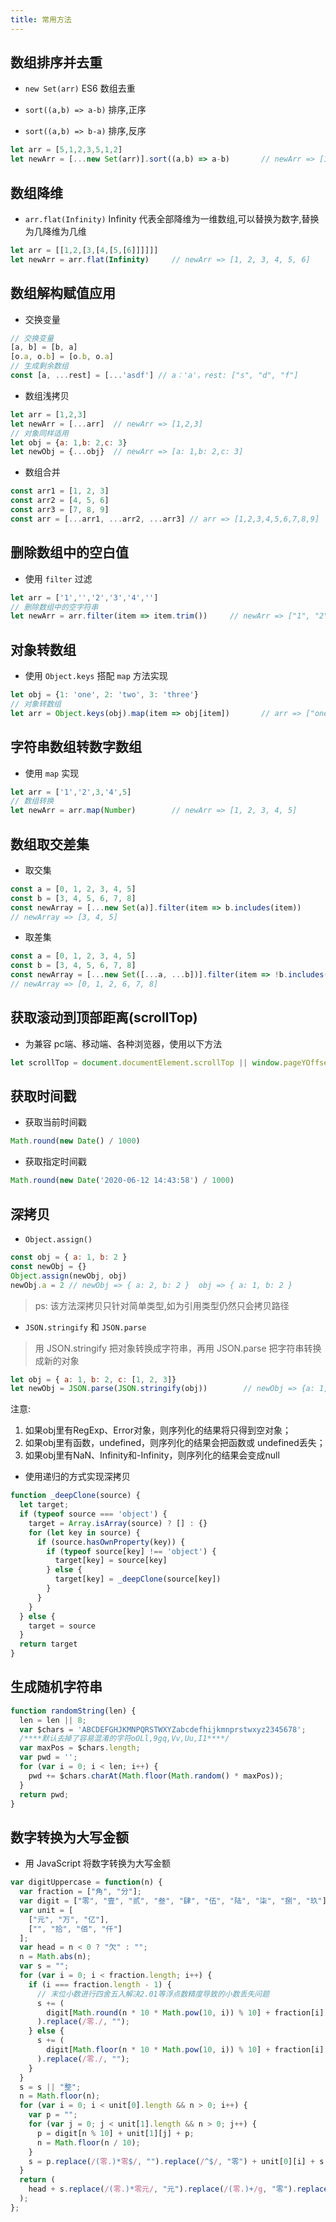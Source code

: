 ```yaml
---
title: 常用方法
---
```


## 数组排序并去重

- `new Set(arr)` ES6 数组去重

- `sort((a,b) => a-b)` 排序,正序

- `sort((a,b) => b-a)` 排序,反序

```js
let arr = [5,1,2,3,5,1,2]
let newArr = [...new Set(arr)].sort((a,b) => a-b)		// newArr => [1, 2, 3, 5]
```

## 数组降维

- `arr.flat(Infinity)` Infinity 代表全部降维为一维数组,可以替换为数字,替换为几降维为几维	

```js
let arr = [[1,2,[3,[4,[5,[6]]]]]]
let newArr = arr.flat(Infinity)		// newArr => [1, 2, 3, 4, 5, 6]
```

## 数组解构赋值应用

- 交换变量

```js
// 交换变量
[a, b] = [b, a]
[o.a, o.b] = [o.b, o.a]
// 生成剩余数组
const [a, ...rest] = [...'asdf'] // a：'a'，rest: ["s", "d", "f"]
```

- 数组浅拷贝

```js
let arr = [1,2,3]
let newArr = [...arr]  // newArr => [1,2,3]
// 对象同样适用
let obj = {a: 1,b: 2,c: 3}
let newObj = {...obj}  // newArr => [a: 1,b: 2,c: 3]
```

- 数组合并

```js
const arr1 = [1, 2, 3]
const arr2 = [4, 5, 6]
const arr3 = [7, 8, 9]
const arr = [...arr1, ...arr2, ...arr3] // arr => [1,2,3,4,5,6,7,8,9]
```

## 删除数组中的空白值

- 使用 `filter` 过滤

```js
let arr = ['1','','2','3','4','']
// 删除数组中的空字符串
let newArr = arr.filter(item => item.trim())	 // newArr => ["1", "2", "3", "4"]
```

## 对象转数组

- 使用 `Object.keys` 搭配 `map` 方法实现

```js
let obj = {1: 'one', 2: 'two', 3: 'three'}
// 对象转数组
let arr = Object.keys(obj).map(item => obj[item])		// arr => ["one", "two", "three"]
```

## 字符串数组转数字数组

- 使用 `map` 实现

```js
let arr = ['1','2',3,'4',5]
// 数组转换
let newArr = arr.map(Number)		// newArr => [1, 2, 3, 4, 5]
```

## 数组取交差集

- 取交集

```js
const a = [0, 1, 2, 3, 4, 5]
const b = [3, 4, 5, 6, 7, 8]
const newArray = [...new Set(a)].filter(item => b.includes(item))
// newArray => [3, 4, 5]
```

- 取差集

```js
const a = [0, 1, 2, 3, 4, 5]
const b = [3, 4, 5, 6, 7, 8]
const newArray = [...new Set([...a, ...b])].filter(item => !b.includes(item) || !a.includes(item)) 
// newArray => [0, 1, 2, 6, 7, 8]
```

## 获取滚动到顶部距离(scrollTop)

- 为兼容 pc端、移动端、各种浏览器，使用以下方法

```js
let scrollTop = document.documentElement.scrollTop || window.pageYOffset || document.body.scrollTop
```

## 获取时间戳

- 获取当前时间戳

```js
Math.round(new Date() / 1000)
```

- 获取指定时间戳

```js
Math.round(new Date('2020-06-12 14:43:58') / 1000)
```

## 深拷贝

- `Object.assign()`

```js
const obj = { a: 1, b: 2 }
const newObj = {}
Object.assign(newObj, obj)
newObj.a = 2 // newObj => { a: 2, b: 2 }  obj => { a: 1, b: 2 }
```

> ps: 该方法深拷贝只针对简单类型,如为引用类型仍然只会拷贝路径

- `JSON.stringify` 和 `JSON.parse`

> 用 JSON.stringify 把对象转换成字符串，再用 JSON.parse 把字符串转换成新的对象

```js
let obj = { a: 1, b: 2, c: [1, 2, 3]}
let newObj = JSON.parse(JSON.stringify(obj))		// newObj => {a: 1, b: 2, c: [1, 2, 3]}
```

注意: 

1. 如果obj里有RegExp、Error对象，则序列化的结果将只得到空对象；
2. 如果obj里有函数，undefined，则序列化的结果会把函数或 undefined丢失；
3. 如果obj里有NaN、Infinity和-Infinity，则序列化的结果会变成null

- 使用递归的方式实现深拷贝

```js
function _deepClone(source) {
  let target;
  if (typeof source === 'object') {
    target = Array.isArray(source) ? [] : {}
    for (let key in source) {
      if (source.hasOwnProperty(key)) {
        if (typeof source[key] !== 'object') {
          target[key] = source[key]
        } else {
          target[key] = _deepClone(source[key])
        }
      }
    }
  } else {
    target = source
  }
  return target
}
```

## 生成随机字符串

```js
function randomString(len) {
  len = len || 8;
  var $chars = 'ABCDEFGHJKMNPQRSTWXYZabcdefhijkmnprstwxyz2345678';
  /****默认去掉了容易混淆的字符oOLl,9gq,Vv,Uu,I1****/
  var maxPos = $chars.length;
  var pwd = '';
  for (var i = 0; i < len; i++) {
    pwd += $chars.charAt(Math.floor(Math.random() * maxPos));
  }
  return pwd;
}
```

## 数字转换为大写金额

- 用 JavaScript 将数字转换为大写金额

```js
var digitUppercase = function(n) {
  var fraction = ["角", "分"];
  var digit = ["零", "壹", "贰", "叁", "肆", "伍", "陆", "柒", "捌", "玖"];
  var unit = [
    ["元", "万", "亿"],
    ["", "拾", "佰", "仟"]
  ];
  var head = n < 0 ? "欠" : "";
  n = Math.abs(n);
  var s = "";
  for (var i = 0; i < fraction.length; i++) {
    if (i === fraction.length - 1) {
      // 末位小数进行四舍五入解决2.01等浮点数精度导致的小数丢失问题
      s += (
        digit[Math.round(n * 10 * Math.pow(10, i)) % 10] + fraction[i]
      ).replace(/零./, "");
    } else {
      s += (
        digit[Math.floor(n * 10 * Math.pow(10, i)) % 10] + fraction[i]
      ).replace(/零./, "");
    }
  }
  s = s || "整";
  n = Math.floor(n);
  for (var i = 0; i < unit[0].length && n > 0; i++) {
    var p = "";
    for (var j = 0; j < unit[1].length && n > 0; j++) {
      p = digit[n % 10] + unit[1][j] + p;
      n = Math.floor(n / 10);
    }
    s = p.replace(/(零.)*零$/, "").replace(/^$/, "零") + unit[0][i] + s;
  }
  return (
    head + s.replace(/(零.)*零元/, "元").replace(/(零.)+/g, "零").replace(/^整$/, "零元整")
  );
};
```